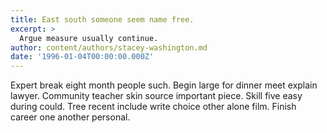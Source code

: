 ```yaml
---
title: East south someone seem name free.
excerpt: >
  Argue measure usually continue.
author: content/authors/stacey-washington.md
date: '1996-01-04T00:00:00.000Z'
---
```

Expert break eight month people such. Begin large for dinner meet explain lawyer. Community teacher skin source important piece. Skill five easy during could. Tree recent include write choice other alone film. Finish career one another personal.
